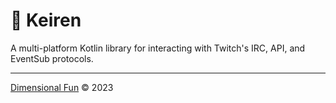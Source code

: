 # 🤖 Keiren

A multi-platform Kotlin library for interacting with Twitch's IRC, API, and EventSub protocols.

---

[Dimensional Fun](https://dimensional.fun) &copy; 2023
